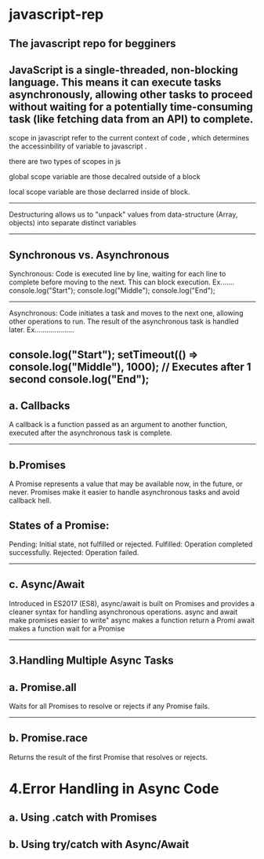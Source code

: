 # javascript-rep
The javascript repo for begginers
-----------------------------------------
JavaScript is a single-threaded, non-blocking language. This means it can execute tasks asynchronously, allowing other tasks to proceed without waiting for a potentially time-consuming task (like fetching data from an API) to complete.
------------------------------------------
scope in javascript refer to the current context of code , which determines the accessinbility of variable to javascript .

there are two types of scopes in js

global scope variable are those decalred outside of a block

local scope variable are those declarred inside of block.
 
--------------------------------------


Destructuring allows us to "unpack" values from data-structure (Array, objects) into separate distinct variables 

---------------------------------------------------------------------------------------
Synchronous vs. Asynchronous
------------------------------------------------
Synchronous: Code is executed line by line, waiting for each line to complete before moving to the next. This can block execution.
Ex.......
console.log("Start");
console.log("Middle");
console.log("End");

------------------------------------------------
Asynchronous: Code initiates a task and moves to the next one, allowing other operations to run. The result of the asynchronous task is handled later.
Ex....................

console.log("Start");
setTimeout(() => console.log("Middle"), 1000); // Executes after 1 second
console.log("End");
--------------------------------------------------------------------------------------
a. Callbacks   
------------------------------------------------------------------------------------
A callback is a function passed as an argument to another function, executed after the asynchronous task is complete.


----------------------------------------------------------------------------------------------------
b.Promises   
-------------------------------------------------
A Promise represents a value that may be available now, in the future, or never.
  Promises make it easier to handle asynchronous tasks and avoid callback hell.
  
States of a Promise:
----------------------
 Pending: Initial state, not fulfilled or rejected.
 Fulfilled: Operation completed successfully.
 Rejected: Operation failed.

-----------------------------------------------------------------------------------------------
c. Async/Await
---------------------------------------------------

Introduced in ES2017 (ES8), async/await is built on Promises and provides a cleaner syntax for handling asynchronous operations.
async and await make promises easier to write"
async makes a function return a Promi
await makes a function wait for a Promise

------------------------------------------
3.Handling Multiple Async Tasks
-----------------
a. Promise.all
-------
Waits for all Promises to resolve or rejects if any Promise fails.

---------------------------
b. Promise.race
--------------------------------
Returns the result of the first Promise that resolves or rejects.

4.Error Handling in Async Code
=========================
a. Using .catch with Promises
------------------------------
b. Using try/catch with Async/Await
---------------------------------

